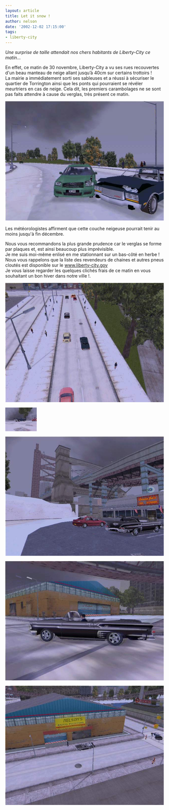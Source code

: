 ```yaml
---
layout: article
title: Let it snow !
author: nelson
date: '2002-12-02 17:15:00'
tags:
- liberty-city
---
```


_Une surprise de taille attendait nos chers habitants de Liberty-City ce matin..._

En effet, ce matin de 30 novembre, Liberty-City a vu ses rues recouvertes d'un beau manteau de neige allant jusqu’à 40cm sur certains trottoirs !  
La mairie a immédiatement sorti ses sableuses et a réussi à sécuriser le quartier de Torrington ainsi que les ponts qui pourraient se révéler meurtriers en cas de neige. Cela dit, les premiers carambolages ne se sont pas faits attendre à cause du verglas, très présent ce matin.

![](  /content/images/2016/07/fsscr199.jpg)

Les météorologistes affirment que cette couche neigeuse pourrait tenir au moins jusqu'à fin décembre.

Nous vous recommandons la plus grande prudence car le verglas se forme par plaques et, est ainsi beaucoup plus imprévisible.  
Je me suis moi-même enlisé en me stationnant sur un bas-côté en herbe !  
Nous vous rappelons que la liste des revendeurs de chaines et autres pneus cloutés est disponible sur le www.liberty-city.gov  
Je vous laisse regarder les quelques clichés frais de ce matin en vous souhaitant un bon hiver dans notre ville !.

![](  /content/images/2016/07/fsscr197.jpg)

![](  /content/images/2016/07/fsscr198_t.jpg)

![](  /content/images/2016/07/fsscr201.jpg)

![](  /content/images/2016/07/fsscr202.jpg)

![](  /content/images/2016/07/fsscr203.jpg)

<!--kg-card-end: markdown-->
